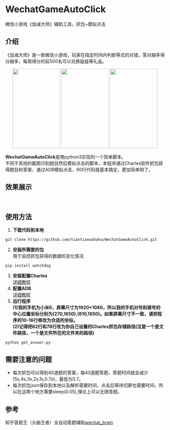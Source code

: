 # WechatGameAutoClick
微信小游戏《加减大师》辅助工具，抓包+模拟点击

## 介绍
《加减大师》是一款微信小游戏，玩家在指定时间内判断等式的对错，答对越多得分越多，每周得分的前500名可以兑换娃娃等礼品。<br>
<div align=center>
<img width="150" height="250" src="https://github.com/tiantianwahaha/WechatGameAutoClick/raw/master/img/example1.png"/>
<img width="150" height="250" src="https://github.com/tiantianwahaha/WechatGameAutoClick/raw/master/img/example2.png"/>
<img width="150" height="250" src="https://github.com/tiantianwahaha/WechatGameAutoClick/raw/master/img/example3.png"/>
</div>

**WechatGameAutoClick**是用python3实现的一个简单脚本。<br>
不同于其他的截图识别题目然后模拟点击的脚本，本程序通过Charles软件抓包获得题目和答案，通过ADB模拟点击，60行代码就基本搞定，更加简单明了。

## 效果展示
![]()
![]()

## 使用方法

1. **下载代码到本地**
```
git clone https://github.com/tiantianwahaha/WechatGameAutoClick.git
```
2. **安装所需要的包**<br>
用于监控抓包获得的数据的变化情况
```
pip install watchdog
```

3. **安装配置Charles**<br>
[详细教程](https://github.com/tiantianwahaha/WechatGameAutoClick/wiki/Charles%E8%AF%A6%E7%BB%86%E6%95%99%E7%A8%8B)
4. **配置ADB**<br>
[详细教程](https://github.com/tiantianwahaha/WechatGameAutoClick/wiki/ADB%E9%85%8D%E7%BD%AE%E6%95%99%E7%A8%8B)
5. **运行程序**<br>
**(1)我的手机为小米6，屏幕尺寸为1920*1080，所以我的手机对号和错号的中心位置坐标分别为(270,1650),(810,1650)。如果屏幕尺寸不一致，请把程序的10-16行修改为合适的坐标。**<br>
**(2)记得把62行和78行改为你自己设置的Charles抓包存储路径(注意一个是文件路径，一个是文件所在的文件夹的路径)**
```
python get_answer.py
```

## 需要注意的问题
* 每次抓包可以得到40道题的答案，每40道题答题，答题时间就会减少(5s,4s,3s,2s,1s,0.7s)，最低为0.7。<br>
* 每次抓包json保存到本地以及解析需要时间，点击后等待切屏也需要时间，所以在这两个地方需要sleep(0.05),理论上可以无限答题。

## 参考
知乎答题王（头脑王者）全自动答题辅助[wechat_brain](https://github.com/251321639/wechat_brain)

